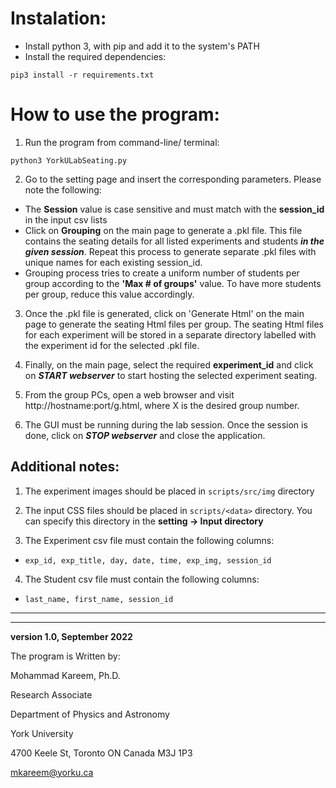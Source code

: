 # Instalation:
- Install python 3, with pip and add it to the system's PATH
- Install the required dependencies:
```
pip3 install -r requirements.txt
```

# How to use the program:
1. Run the program from command-line/ terminal:
```
python3 YorkULabSeating.py
```

2. Go to the setting page and insert the corresponding parameters. Please note the following:

- The **Session** value is case sensitive and must match with the **session_id** in the input csv lists
- Click on **Grouping** on the main page to generate a .pkl file. This file contains the seating details for all listed experiments and students ***in the given session***. Repeat this process to generate separate .pkl files with unique names for each existing session_id.
- Grouping process tries to create a uniform number of students per group according to the **'Max # of groups'** value. To have more students per group, reduce this value accordingly.

3. Once the .pkl file is generated, click on 'Generate Html' on the main page to generate the seating Html files per group. The seating Html files for each experiment will be stored in a separate directory labelled with the experiment id for the selected .pkl file.

4. Finally, on the main page, select the required **experiment_id** and click on ***START webserver*** to start hosting the selected experiment seating.

5. From the group PCs, open a web browser and visit http://hostname:port/g<X>.html, where X is the desired group number.

6. The GUI must be running during the lab session. Once the session is done, click on ***STOP webserver*** and close the application.
 
## Additional notes:
1. The experiment images should be placed in ```scripts/src/img``` directory 

2. The input CSS files should be placed in ```scripts/<data>``` directory. You can specify this directory in the **setting -> Input directory**

3. The Experiment csv file must contain the following columns:
 - ```exp_id, exp_title, day, date, time, exp_img, session_id```

4. The Student csv file must contain the following columns:
 - ```last_name, first_name, session_id```

---
---

**version 1.0, September 2022**

The program is Written by:

Mohammad Kareem, Ph.D.

Research Associate

Department of Physics and Astronomy

York University

4700 Keele St, Toronto ON Canada M3J 1P3

mkareem@yorku.ca
